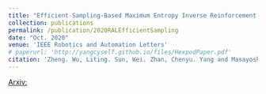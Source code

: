```yaml
---
title: "Efficient Sampling-Based Maximum Entropy Inverse Reinforcement Learning With Application to Autonomous Driving"
collection: publications
permalink: /publication/2020RALEfficientSampling
date: "Oct. 2020"
venue: 'IEEE Robotics and Automation Letters'
# paperurl: 'http://yangcyself.github.io/files/HexpodPaper.pdf'
citation: 'Zheng. Wu, Liting. Sun, Wei. Zhan, Chenyu. Yang and Masayoshi Tomizuka, "Efficient Sampling-Based Maximum Entropy Inverse Reinforcement Learning With Application to Autonomous Driving," in IEEE Robotics and Automation Letters, vol. 5, no. 4, pp. 5355-5362, Oct. 2020, doi: 10.1109/LRA.2020.3005126.'
---
```


[Arxiv:](https://arxiv.org/abs/2006.13704)
